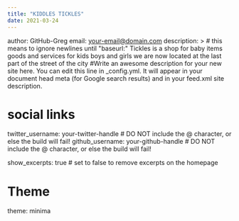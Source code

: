 ```yaml
---
title: "KIDDLES TICKLES"
date: 2021-03-24
---
```

author: GitHub-Greg
email: your-email@domain.com
description: > # this means to ignore newlines until "baseurl:"
 Tickles is a shop for baby items goods and services for kids boys and girls we are now located at the last part of the street of the city
 #Write an awesome description for your new site here. You can edit this
  line in _config.yml. It will appear in your document head meta (for
  Google search results) and in your feed.xml site description.

# social links
twitter_username: your-twitter-handle # DO NOT include the @ character, or else the build will fail!
github_username:  your-github-handle # DO NOT include the @ character, or else the build will fail!

show_excerpts: true # set to false to remove excerpts on the homepage

# Theme
theme: minima

